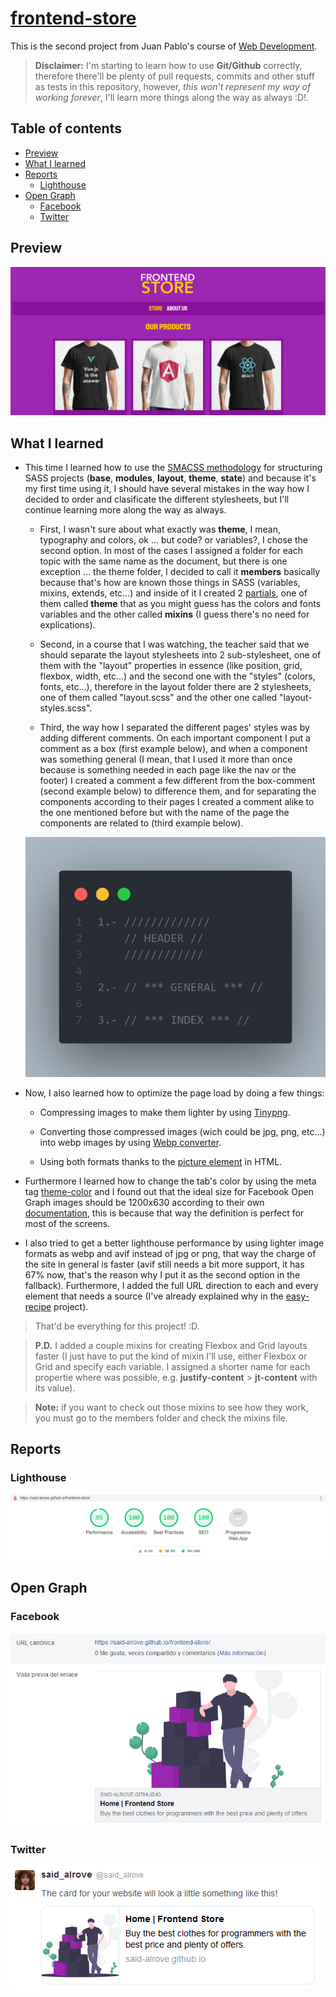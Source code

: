 # [frontend-store](https://said-alrove.github.io/frontend-store/)
This is the second project from Juan Pablo's course of [Web Development](https://www.udemy.com/course/desarrollo-web-completo-con-html5-css3-js-php-y-mysql/).

> **Disclaimer:** I'm starting to learn how to use **Git/Github** correctly, therefore there'll be plenty of pull requests, commits and other stuff as tests in this repository, however, *this won't represent my way of working forever*, I'll learn more things along the way as always :D!.

## Table of contents
* [Preview](#preview)
* [What I learned](#what-i-learned)
* [Reports](#reports)
    - [Lighthouse](#lighthouse)
* [Open Graph](#open-graph)
    - [Facebook](#facebook)
    - [Twitter](#twitter)

## Preview
![](readme/screenshot.png)

## What I learned
* This time I learned how to use the [SMACSS methodology](https://itnext.io/css-architecture-with-sass-smacss-and-bem-cc618392c148) for structuring SASS projects (**base**, **modules**, **layout**, **theme**, **state**) and because it's my first time using it, I should have several mistakes in the way how I decided to order and clasificate the different stylesheets, but I'll continue learning more along the way as always.

    - First, I wasn't sure about what exactly was **theme**, I mean, typography and colors, ok ... but code? or variables?, I chose the second option. In most of the cases I assigned a folder for each topic with the same name as the document, but there is one exception ... the theme folder, I decided to call it **members** basically because that's how are known those things in SASS (variables, mixins, extends, etc...) and inside of it I created 2 [partials](https://sass-lang.com/guide), one of them called **theme** that as you might guess has the colors and fonts variables and the other called **mixins** (I guess there's no need for explications).

    - Second, in a course that I was watching, the teacher said that we should separate the layout stylesheets into 2 sub-stylesheet, one of them with the "layout" properties in essence (like position, grid, flexbox, width, etc...) and the second one with the "styles" (colors, fonts, etc...), therefore in the layout folder there are 2 stylesheets, one of them called "layout.scss" and the other one called "layout-styles.scss".

    - Third, the way how I separated the different pages' styles was by adding different comments. On each important component I put a comment as a box (first example below), and when a component was something general (I mean, that I used it more than once because is something needed in each page like the nav or the footer) I created a comment a few different from the box-comment (second example below) to difference them, and for separating the components according to their pages I created a comment alike to the one mentioned before but with the name of the page the components are related to (third example below).

    ![](readme/comments.png)

* Now, I also learned how to optimize the page load by doing a few things:

    - Compressing images to make them lighter by using [Tinypng](https://tinypng.com/).

    - Converting those compressed images (wich could be jpg, png, etc...) into webp images by using [Webp converter](https://imagen.online-convert.com/es/convertir-a-webp).

    - Using both formats thanks to the [picture element](https://www.w3schools.com/htmL/html_images_picture.asp) in HTML.

* Furthermore I learned how to change the tab's color by using the meta tag [theme-color](https://webhint.io/docs/user-guide/hints/hint-meta-theme-color/#:~:text=The%20theme-color%20meta%20tag%20provides%20a%20way%20to,highlight%20in%20a%20tab%20bar%20or%20task%20switcher.) and I found out that the ideal size for Facebook Open Graph images should be 1200x630 according to their own [documentation](https://developers.facebook.com/docs/sharing/webmasters/images), this is because that way the definition is perfect for most of the screens.

* I also tried to get a better lighthouse performance by using lighter image formats as webp and avif instead of jpg or png, that way the charge of the site in general is faster (avif still needs a bit more support, it has 67% now, that's the reason why I put it as the second option in the fallback). Furthermore, I added the full URL direction to each and every element that needs a source (I've already explained why in the [easy-recipe](https://github.com/said-alrove/easy-recipe) project).

> That'd be everything for this project! :D.

> **P.D.** I added a couple mixins for creating Flexbox and Grid layouts faster (I just have to put the kind of mixin I'll use, either Flexbox or Grid and specify each variable. I assigned a shorter name for each propertie where was possible, e.g. **justify-content** > **jt-content** with its value).

> **Note:** if you want to check out those mixins to see how they work, you must go to the members folder and check the mixins file.

## Reports

### Lighthouse
![](readme/lighthouse.png)

## Open Graph

### Facebook
![](readme/facebook.png)

### Twitter
![](readme/twitter.png)
